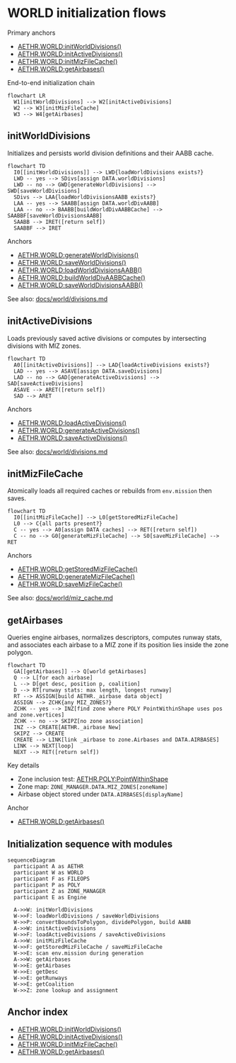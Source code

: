# WORLD initialization flows

Primary anchors
- [AETHR.WORLD:initWorldDivisions()](../../dev/WORLD.lua:1176)
- [AETHR.WORLD:initActiveDivisions()](../../dev/WORLD.lua:1083)
- [AETHR.WORLD:initMizFileCache()](../../dev/WORLD.lua:90)
- [AETHR.WORLD:getAirbases()](../../dev/WORLD.lua:428)

End-to-end initialization chain

```mermaid
flowchart LR
  W1[initWorldDivisions] --> W2[initActiveDivisions]
  W2 --> W3[initMizFileCache]
  W3 --> W4[getAirbases]
```

## initWorldDivisions

Initializes and persists world division definitions and their AABB cache.

```mermaid
flowchart TD
  I0[[initWorldDivisions]] --> LWD{loadWorldDivisions exists?}
  LWD -- yes --> SDivs[assign DATA.worldDivisions]
  LWD -- no --> GWD[generateWorldDivisions] --> SWD[saveWorldDivisions]
  SDivs --> LAA{loadWorldDivisionsAABB exists?}
  LAA -- yes --> SAABB[assign DATA.worldDivAABB]
  LAA -- no --> BAABB[buildWorldDivAABBCache] --> SAABBF[saveWorldDivisionsAABB]
  SAABB --> IRET([return self])
  SAABBF --> IRET
```

Anchors
- [AETHR.WORLD:generateWorldDivisions()](../../dev/WORLD.lua:1156)
- [AETHR.WORLD:saveWorldDivisions()](../../dev/WORLD.lua:1113)
- [AETHR.WORLD:loadWorldDivisionsAABB()](../../dev/WORLD.lua:1126)
- [AETHR.WORLD:buildWorldDivAABBCache()](../../dev/WORLD.lua:1206)
- [AETHR.WORLD:saveWorldDivisionsAABB()](../../dev/WORLD.lua:1141)

See also: [docs/world/divisions.md](docs/world/divisions.md)

## initActiveDivisions

Loads previously saved active divisions or computes by intersecting divisions with MIZ zones.

```mermaid
flowchart TD
  A0[[initActiveDivisions]] --> LAD{loadActiveDivisions exists?}
  LAD -- yes --> ASAVE[assign DATA.saveDivisions]
  LAD -- no --> GAD[generateActiveDivisions] --> SAD[saveActiveDivisions]
  ASAVE --> ARET([return self])
  SAD --> ARET
```

Anchors
- [AETHR.WORLD:loadActiveDivisions()](../../dev/WORLD.lua:1045)
- [AETHR.WORLD:generateActiveDivisions()](../../dev/WORLD.lua:1067)
- [AETHR.WORLD:saveActiveDivisions()](../../dev/WORLD.lua:1057)

See also: [docs/world/divisions.md](docs/world/divisions.md)

## initMizFileCache

Atomically loads all required caches or rebuilds from `env.mission` then saves.

```mermaid
flowchart TD
  I0[[initMizFileCache]] --> L0[getStoredMizFileCache]
  L0 --> C{all parts present?}
  C -- yes --> A0[assign DATA caches] --> RET([return self])
  C -- no --> G0[generateMizFileCache] --> S0[saveMizFileCache] --> RET
```

Anchors
- [AETHR.WORLD:getStoredMizFileCache()](../../dev/WORLD.lua:109)
- [AETHR.WORLD:generateMizFileCache()](../../dev/WORLD.lua:187)
- [AETHR.WORLD:saveMizFileCache()](../../dev/WORLD.lua:145)

See also: [docs/world/miz_cache.md](docs/world/miz_cache.md)

## getAirbases

Queries engine airbases, normalizes descriptors, computes runway stats, and associates each airbase to a MIZ zone if its position lies inside the zone polygon.

```mermaid
flowchart TD
  GA[[getAirbases]] --> Q[world getAirbases]
  Q --> L[for each airbase]
  L --> D[get desc, position p, coalition]
  D --> RT[runway stats: max length, longest runway]
  RT --> ASSIGN[build AETHR._airbase data object]
  ASSIGN --> ZCHK{any MIZ_ZONES?}
  ZCHK -- yes --> INZ[find zone where POLY PointWithinShape uses pos and zone.vertices]
  ZCHK -- no --> SKIPZ[no zone association]
  INZ --> CREATE[AETHR._airbase New]
  SKIPZ --> CREATE
  CREATE --> LINK[link _airbase to zone.Airbases and DATA.AIRBASES]
  LINK --> NEXT[loop]
  NEXT --> RET([return self])
```

Key details
- Zone inclusion test: [AETHR.POLY:PointWithinShape](../../dev/POLY.lua)
- Zone map: `ZONE_MANAGER.DATA.MIZ_ZONES[zoneName]`
- Airbase object stored under `DATA.AIRBASES[displayName]`

Anchor
- [AETHR.WORLD:getAirbases()](../../dev/WORLD.lua:428)

## Initialization sequence with modules

```mermaid
sequenceDiagram
  participant A as AETHR
  participant W as WORLD
  participant F as FILEOPS
  participant P as POLY
  participant Z as ZONE_MANAGER
  participant E as Engine

  A->>W: initWorldDivisions
  W->>F: loadWorldDivisions / saveWorldDivisions
  W->>P: convertBoundsToPolygon, dividePolygon, build AABB
  A->>W: initActiveDivisions
  W->>F: loadActiveDivisions / saveActiveDivisions
  A->>W: initMizFileCache
  W->>F: getStoredMizFileCache / saveMizFileCache
  W->>E: scan env.mission during generation
  A->>W: getAirbases
  W->>E: getAirbases
  W->>E: getDesc
  W->>E: getRunways
  W->>E: getCoalition
  W->>Z: zone lookup and assignment
```

## Anchor index

- [AETHR.WORLD:initWorldDivisions()](../../dev/WORLD.lua:1176)
- [AETHR.WORLD:initActiveDivisions()](../../dev/WORLD.lua:1083)
- [AETHR.WORLD:initMizFileCache()](../../dev/WORLD.lua:90)
- [AETHR.WORLD:getAirbases()](../../dev/WORLD.lua:428)